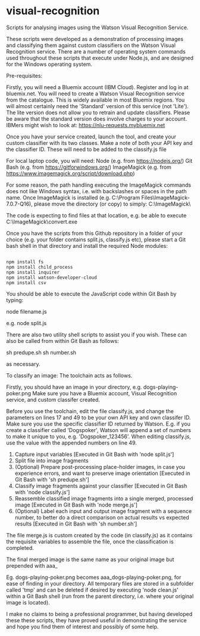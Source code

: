 # visual-recognition

Scripts for analysing images using the Watson Visual Recognition Service.

These scripts were developed as a demonstration of processing images and classifying them against custom classifiers on the Watson Visual Recognition service.
There are a number of operating system commands used throughout these scripts that execute under Node.js, and are designed for the Windows operating system.

Pre-requisites:

Firstly, you will need a Bluemix account (IBM Cloud).  Register and log in at bluemix.net.
You will need to create a Watson Visual Recognition service from the catalogue.  This is widely available in most Bluemix regions.
You will almost certainly need the 'Standard' version of this service (not 'Lite').  The lite version does not allow you to retrain and update classifiers.
Please be aware that the standard version does involve charges to your account.
IBMers might wish to look at:  https://nlu-requests.mybluemix.net

Once you have your service created, launch the tool, and create your custom classifier with its two classes.  Make a note of both your API key and the classifier ID.
These will need to be added to the classify.js file

For local laptop code, you will need:
Node (e.g. from https://nodejs.org/)
Git Bash (e.g. from https://gitforwindows.org/)
ImageMagick (e.g. from https://www.imagemagick.org/script/download.php)

For some reason, the path handling executing the ImageMagick commands does not like Windows syntax, i.e. with backslashes or spaces in the path name.  Once ImageMagick is installed
(e.g. C:\Program Files\ImageMagick-7.0.7-Q16\), please move the directory (or copy) to simply:  C:\ImageMagick\

The code is expecting to find files at that location, e.g. be able to execute C:\ImageMagick\convert.exe

Once you have the scripts from this Github repository in a folder of your choice (e.g. your folder contains split.js, classify.js etc), please start a Git bash shell in that directory and install the required Node modules:

<code>
npm install fs
npm install child_process
npm install inquirer
npm install watson-developer-cloud
npm install csv
</code>

You should be able to execute the JavaScript code within Git Bash by typing:

node filename.js

e.g. node split.js

There are also two utility shell scripts to assist you if you wish.  These can also be called from within Git Bash as follows:

sh predupe.sh
sh number.sh

as necessary.

To classify an image:
The toolchain acts as follows.

Firstly, you should have an image in your directory, e.g. dogs-playing-poker.png
Make sure you have a Bluemix account, Visual Recognition service, and custom classifer created.

Before you use the toolchain, edit the file classify.js, and change the parameters on lines 17 and 49 to be your own API key and own classifer ID.  Make sure you use the specific classifier ID returned by Watson.
E.g. if you create a classifier called 'Dogspoker', Watson will append a set of numbers to make it unique to you, e.g. 'Dogspoker_123456'.  When editing classify.js, use the value with the appended numbers on line 49.

1. Capture input variables [Executed in Git Bash with 'node split.js']
2. Split file into image fragments
3. (Optional) Prepare post-processing place-holder images, in case you experience errors, and want to preserve image orientation [Executed in Git Bash with 'sh predupe.sh']
4. Classify image fragments against your classifier [Executed in Git Bash with 'node classify.js']
5. Reassemble classified image fragments into a single merged, processed image [Executed in Git Bash with 'node merge.js']
6. (Optional) Label each input and output image fragment with a sequence number, to better do a direct comparison on actual results vs expected results [Executed in Git Bash with 'sh number.sh']

The file merge.js is custom created by the code (in classify.js) as it contains the requisite variables to assemble the file, once the classification is completed.

The final merged image is the same name as your original image but prepended with aaa_

Eg. dogs-playing-poker.png becomes aaa_dogs-playing-poker.png, for ease of finding in your directory.
All temporary files are stored in a subfolder called 'tmp' and can be deleted if desired by executing 'node clean.js' within a Git Bash shell (run from the parent directory, i.e. where your original image is located).

I make no claims to being a professional programmer, but having developed these these scripts, they have proved useful in demonstrating the service and hope you find them of interest and possibly of some help.

